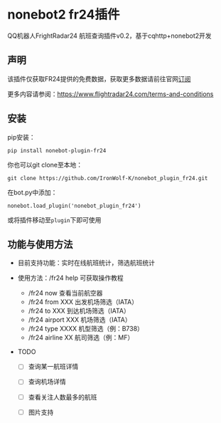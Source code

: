 # nonebot2 fr24插件
QQ机器人FrightRadar24 航班查询插件v0.2，基于cqhttp+nonebot2开发

## 声明

该插件仅获取FR24提供的免费数据，获取更多数据请前往官网[订阅](https://www.flightradar24.com/premium/)

更多内容请参阅：<https://www.flightradar24.com/terms-and-conditions>

## 安装

pip安装：
```shell
pip install nonebot-plugin-fr24
```

你也可以git clone至本地：

```shell
git clone https://github.com/IronWolf-K/nonebot_plugin_fr24.git
```

在bot.py中添加：

```shell
nonebot.load_plugin('nonebot_plugin_fr24')
```

或将插件移动至`plugin`下即可使用

## 功能与使用方法

+ 目前支持功能：实时在线航班统计，筛选航班统计
+ 使用方法：/fr24 help 可获取操作教程
  + /fr24 now 查看当前航空器
  + /fr24 from XXX 出发机场筛选（IATA）
  + /fr24 to XXX 到达机场筛选（IATA）
  + /fr24 airport XXX 机场筛选（IATA）
  + /fr24 type XXXX 机型筛选（例：B738）
  + /fr24 airline XX 航司筛选（例：MF）

+ TODO
  - [ ] 查询某一航班详情
  - [ ] 查询机场详情
  - [ ] 查看关注人数最多的航班
  - [ ] 图片支持













